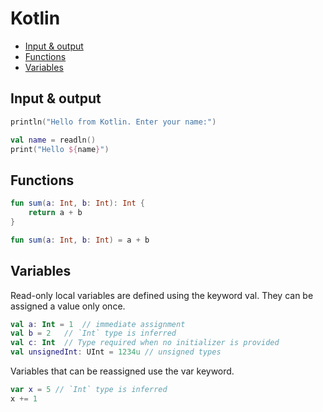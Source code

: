 # Kotlin

+ [Input & output](#input--output)
+ [Functions](#functions)
+ [Variables](#variables)


## Input & output

```kotlin
println("Hello from Kotlin. Enter your name:")

val name = readln()
print("Hello ${name}")
```

## Functions

```kotlin
fun sum(a: Int, b: Int): Int {
    return a + b
}

fun sum(a: Int, b: Int) = a + b
```

## Variables
Read-only local variables are defined using the keyword val. They can be assigned a value only once.

```kotlin
val a: Int = 1  // immediate assignment
val b = 2   // `Int` type is inferred
val c: Int  // Type required when no initializer is provided
val unsignedInt: UInt = 1234u // unsigned types
```

Variables that can be reassigned use the var keyword.

```kotlin
var x = 5 // `Int` type is inferred
x += 1
```